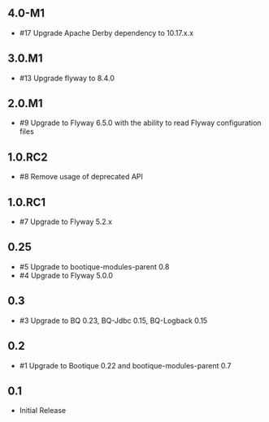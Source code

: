 ## 4.0-M1

* #17 Upgrade Apache Derby dependency to 10.17.x.x

## 3.0.M1

* #13 Upgrade flyway to 8.4.0

## 2.0.M1

* #9 Upgrade to Flyway 6.5.0 with the ability to read Flyway configuration files

## 1.0.RC2

* #8 Remove usage of deprecated API

## 1.0.RC1

* #7 Upgrade to Flyway 5.2.x

## 0.25

* #5 Upgrade to bootique-modules-parent 0.8 
* #4 Upgrade to Flyway 5.0.0

## 0.3

* #3 Upgrade to BQ 0.23, BQ-Jdbc 0.15, BQ-Logback 0.15

## 0.2

* #1 Upgrade to Bootique 0.22 and bootique-modules-parent 0.7


## 0.1

* Initial Release
